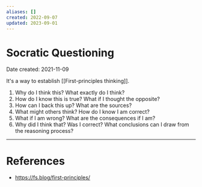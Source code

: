 ```yaml
---
aliases: []
created: 2022-09-07
updated: 2023-09-01
---
```


# Socratic Questioning
Date created: 2021-11-09

It's a way to establish [[First-principles thinking]].

1. Why do I think this? What exactly do I think?
2. How do I know this is true? What if I thought the opposite?
3. How can I back this up? What are the sources?
4. What might others think? How do I know I am correct?
5. What if I am wrong? What are the consequences if I am?
6. Why did I think that? Was I correct? What conclusions can I draw from the reasoning process?

---
# References
* https://fs.blog/first-principles/